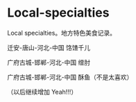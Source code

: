 # Local-specialties
Local specialties。地方特色美食记录。

迁安-唐山-河北-中国     饹馇千儿

广府古城-邯郸-河北-中国  缯肘

广府古城-邯郸-河北-中国  酥鱼（不是太喜欢）

（以后继续增加 Yeah!!!）
